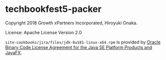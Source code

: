 # techbookfest5-packer

Copyright 2018 Growth xPartners Incorporated, Hiroyuki Onaka.

License: Apache License Version 2.0

`site-cookbooks/jira/files/jdk-8u181-linux-x64.rpm` is provided by [Oracle Binary Code License Agreement for the Java SE Platform Products and JavaFX](https://www.oracle.com/technetwork/java/javase/terms/license/index.html).